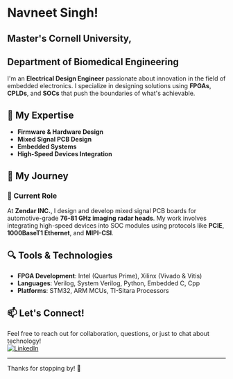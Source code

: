# Navneet Singh!
## Master's Cornell University,
## Department of Biomedical Engineering 

I'm an **Electrical Design Engineer** passionate about innovation in the field of embedded electronics. I specialize in designing solutions using **FPGAs**, **CPLDs**, and **SOCs** that push the boundaries of what's achievable.

## 🔧 My Expertise

- **Firmware & Hardware Design**
- **Mixed Signal PCB Design**
- **Embedded Systems**
- **High-Speed Devices Integration**

## 🚀 My Journey

### 🌟 Current Role
At **Zendar INC.**, I design and develop mixed signal PCB boards for automotive-grade **76-81 GHz imaging radar heads**. My work involves integrating high-speed devices into SOC modules using protocols like **PCIE**, **1000BaseT1 Ethernet**, and **MIPI-CSI**.

## 🔍 Tools & Technologies
- **FPGA Development**: Intel (Quartus Prime), Xilinx (Vivado & Vitis)
- **Languages**: Verilog, System Verilog, Python, Embedded C, Cpp
- **Platforms**: STM32, ARM MCUs, TI-Sitara Processors

## 📫 Let's Connect!
Feel free to reach out for collaboration, questions, or just to chat about technology!  
[![LinkedIn](https://img.shields.io/badge/LinkedIn-Profile-blue?logo=linkedin)](https://www.linkedin.com/in/navneetsingh1995/)

---

Thanks for stopping by! 🌟

